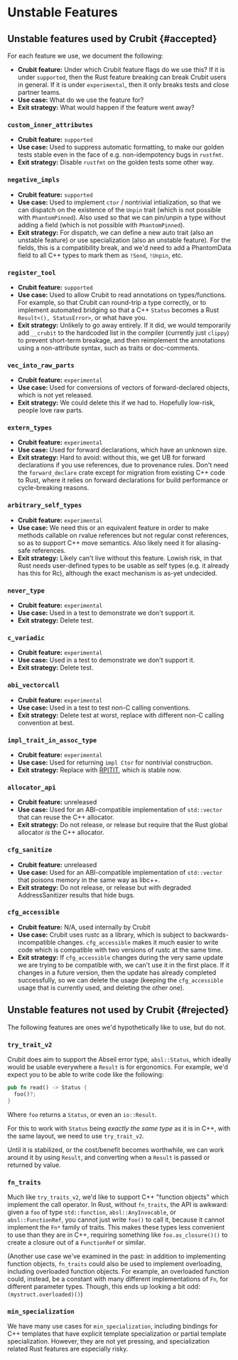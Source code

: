 # Unstable Features

## Unstable features used by Crubit {#accepted}

For each feature we use, we document the following:

*   **Crubit feature:** Under which Crubit feature flags do we use this? If it
    is under `supported`, then the Rust feature breaking can break Crubit users
    in general. If it is under `experimental`, then it only breaks tests and
    close partner teams.
*   **Use case:** What do we use the feature for?
*   **Exit strategy:** What would happen if the feature went away?

### `custom_inner_attributes`

*   **Crubit feature:** `supported`
*   **Use case:** Used to suppress automatic formatting, to make our golden
    tests stable even in the face of e.g. non-idempotency bugs in `rustfmt`.
*   **Exit strategy:** Disable `rustfmt` on the golden tests some other way.

### `negative_impls`

*   **Crubit feature:** `supported`
*   **Use case:** Used to implement `ctor` / nontrivial intialization, so that
    we can dispatch on the existence of the `Unpin` trait (which is not possible
    with `PhantomPinned`). Also used so that we can pin/unpin a type without
    adding a field (which is not possible with `PhantomPinned`).
*   **Exit strategy:** For dispatch, we can define a new auto trait (also an
    unstable feature) or use specialization (also an unstable feature). For the
    fields, this is a compatibility break, and we'd need to add a PhantomData
    field to all C++ types to mark them as `!Send`, `!Unpin`, etc.

### `register_tool`

*   **Crubit feature:** `supported`
*   **Use case:** Used to allow Crubit to read annotations on types/functions.
    For example, so that Crubit can round-trip a type correctly, or to implement
    automated bridging so that a C++ `Status` becomes a Rust `Result<(),
    StatusError>`, or what have you.
*   **Exit strategy:** Unlikely to go away entirely. If it did, we would
    temporarily add `__crubit` to the hardcoded list in the compiler (currently
    just `clippy`) to prevent short-term breakage, and then reimplement the
    annotations using a non-attribute syntax, such as traits or doc-comments.

### `vec_into_raw_parts`

*   **Crubit feature:** `experimental`
*   **Use case:** Used for conversions of vectors of forward-declared
    objects, which is not yet released.
*   **Exit strategy:** We could delete this if we had to. Hopefully low-risk,
    people love raw parts.

### `extern_types`

*   **Crubit feature:** `experimental`
*   **Use case:** Used for forward declarations, which have an unknown size.
*   **Exit strategy:** Hard to avoid: without this, we get UB for forward
    declarations if you use references, due to provenance rules. Don't need the
    `forward_declare` crate except for migration from existing C++ code to Rust,
    where it relies on forward declarations for build performance or
    cycle-breaking reasons.

### `arbitrary_self_types`

*   **Crubit feature:** `experimental`
*   **Use case:** We need this or an equivalent feature in order to make methods
    callable on rvalue references but not regular const references, so as to
    support C++ move semantics. Also likely need it for aliasing-safe
    references.
*   **Exit strategy:** Likely can't live without this feature. Lowish risk, in
    that Rust needs user-defined types to be usable as self types (e.g. it
    already has this for Rc), although the exact mechanism is as-yet undecided.

### `never_type`

*   **Crubit feature:** `experimental`
*   **Use case:** Used in a test to demonstrate we don't support it.
*   **Exit strategy:** Delete test.

### `c_variadic`

*   **Crubit feature:** `experimental`
*   **Use case:** Used in a test to demonstrate we don't support it.
*   **Exit strategy:** Delete test.

### `abi_vectorcall`

*   **Crubit feature:** `experimental`
*   **Use case:** Used in a test to test non-C calling conventions.
*   **Exit strategy:** Delete test at worst, replace with different non-C
    calling convention at best.

### `impl_trait_in_assoc_type`

*   **Crubit feature:** `experimental`
*   **Use case:** Used for returning `impl Ctor` for nontrivial construction.
*   **Exit strategy:** Replace with
    [RPITIT](https://github.com/rust-lang/rfcs/pull/3425), which is stable now.

### `allocator_api`

*   **Crubit feature:** unreleased
*   **Use case:** Used for an ABI-compatible implementation of `std::vector`
    that can reuse the C++ allocator.
*   **Exit strategy:** Do not release, or release but require that the Rust
    global allocator *is* the C++ allocator.

### `cfg_sanitize`

*   **Crubit feature:** unreleased
*   **Use case:** Used for an ABI-compatible implementation of `std::vector`
    that poisons memory in the same way as libc++.
*   **Exit strategy:** Do not release, or release but with degraded
    AddressSanitizer results that hide bugs.

### `cfg_accessible`

*   **Crubit feature:** N/A, used internally by Crubit
*   **Use case:** Crubit uses rustc as a library, which is subject to
    backwards-incompatible changes. `cfg_accessible` makes it much easier to
    write code which is compatible with two versions of rustc at the same time.
*   **Exit strategy:** If `cfg_accessible` changes during the very same update
    we are trying to be compatible with, we can't use it in the first place. If
    it changes in a future version, then the update has already completed
    successfully, so we can delete the usage (keeping the `cfg_accessible` usage
    that is currently used, and deleting the other one).

## Unstable features **not** used by Crubit {#rejected}

The following features are ones we'd hypothetically like to use, but do not.

### `try_trait_v2`

Crubit does aim to support the Abseil error type, `absl::Status`, which ideally
would be usable everywhere a `Result` is for ergonomics. For example, we'd
expect you to be able to write code like the following:

```rust
pub fn read() -> Status {
  foo()?;
}
```

Where `foo` returns a `Status`, or even an `io::Result`.

For this to work with `Status` being *exactly the same type* as it is in C++,
with the same layout, we need to use `try_trait_v2`.

Until it is stabilized, or the cost/benefit becomes worthwhile, we can work
around it by using `Result`, and converting when a `Result` is passed or
returned by value.

### `fn_traits`

Much like `try_traits_v2`, we'd like to support C++ "function objects" which
implement the call operator. In Rust, without `fn_traits`, the API is
awkward: given a `foo` of type `std::function`, `absl::AnyInvocable`, or
`absl::FunctionRef`, you cannot just write `foo()` to call it, because it cannot
implement the `Fn*` family of traits. This makes these types less convenient to
use than they are in C++, requiring something like `foo.as_closure()()` to
create a closure out of a `FunctionRef` or similar.

(Another use case we've examined in the past: in addition to implementing
function objects, `fn_traits` could also be used to implement overloading,
including overloaded function objects. For example, an overloaded function
could, instead, be a constant with many different implementations of `Fn`, for
different parameter types. Though, this ends up looking a bit
odd: `(mystruct.overloaded)()`)

### `min_specialization`

We have many use cases for `min_specialization`, including bindings for C++
templates that have explicit template specialization or partial template
specialization. However, they are not yet pressing, and specialization related
Rust features are especially risky.
